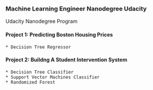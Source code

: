 ### Machine Learning Engineer Nanodegree Udacity
Udacity Nanodegree Program

#### Project 1: Predicting Boston Housing Prices
    * Decision Tree Regressor
 
#### Project 2: Buildng A Student Intervention System
    * Decision Tree Classifier
    * Support Vector Machines Classifier
    * Randomized Forest
